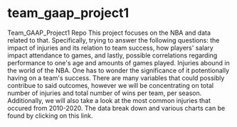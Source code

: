 # team_gaap_project1
Team_GAAP_Project1 Repo
  This project focuses on the NBA and data related to that. Specifically, trying to answer the following questions: the impact of injuries and its relation to team success, how players' salary impact attendance to games, and lastly, possible correlations regarding performance to one's age and amounts of games played. 
  Injuries abound in the world of the NBA. One has to wonder the significance of it potentionally having on a team's success. There are many variables that could possibly contribue to said outcomes, however we will be concentrating on total number of injuries and total number of wins per team, per season. Additionally, we will also take a look at the most common injuries that occured from 2010-2020. The data break down and various charts can be found by clicking on this link.

